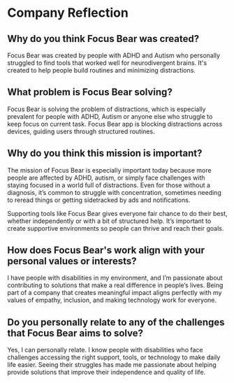 # Company Reflection

## Why do you think Focus Bear was created?

Focus Bear was created by people with ADHD and Autism who personally struggled to find tools that worked well for neurodivergent brains. 
It's created to help people build routines and minimizing distractions.

## What problem is Focus Bear solving?

Focus Bear is solving the problem of distractions, which is especially prevalent for people with ADHD, Autism or anyone else who struggle to keep focus on current task. Focus Bear app is blocking distractions across devices, guiding users through structured routines.

## Why do you think this mission is important?

The mission of Focus Bear is especially important today because more people are affected by ADHD, autism, or simply face challenges with staying focused in a world full of distractions. Even for those without a diagnosis, it’s common to struggle with concentration, sometimes needing to reread things or getting sidetracked by ads and notifications.

Supporting tools like Focus Bear gives everyone fair chance to do their best, whether independently or with a bit of structured help. It’s important to create supportive environments so people can thrive and reach their goals.

## How does Focus Bear's work align with your personal values or interests?

I have people with disabilities in my environment, and I’m passionate about contributing to solutions that make a real difference in people’s lives. Being part of a company that creates meaningful impact aligns perfectly with my values of empathy, inclusion, and making technology work for everyone.

## Do you personally relate to any of the challenges that Focus Bear aims to solve?

Yes, I can personally relate. I know people with disabilities who face challenges accessing the right support, tools, or technology to make daily life easier. Seeing their struggles has made me passionate about helping provide solutions that improve their independence and quality of life.



